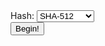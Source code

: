 <!DOCTYPE html>
<html lang="en">
<head>
    <meta charset="UTF-8">
    <title>Hash searcher</title>
</head>
<body>
    Hash:
    <select id="hash">
        <option value="sha">SHA-512</option>
        <option value="blake">BLAKE2b</option>
        <option value="stree">Streebog</option>
        <option value="sha3">SHA-3</option>
        <option value="fnv0">FNV-0</option>
        <option value="fnv1">FNV-1</option>
        <option value="fnv2">FNV-1a</option>
        <option value="md">MD6</option>
        <option value="jh">JH</option>
        <option value="blake2">BLAKE-512</option>
        <option value="lsh">LSH</option>
        <option value="skein">Skein</option>
        <option value="kec">Keccak3</option>
        <option value="cube">CubeHash</option>
        <option value="whirl0">Whirlpool-0</option>
        <option value="whirl1">Whirlpool-T</option>
        <option value="whirl">Whirlpool</option>
    </select>
    <br>
    <button id="begin" onclick="compute()">Begin!</button>
</body>
</html>
